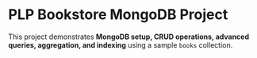 # PLP Bookstore MongoDB Project

This project demonstrates **MongoDB setup, CRUD operations, advanced queries, aggregation, and indexing** using a sample `books` collection.

